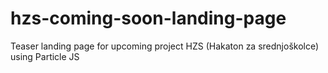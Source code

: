 # hzs-coming-soon-landing-page
Teaser landing page for upcoming project HZS (Hakaton za srednjoškolce) using Particle JS
